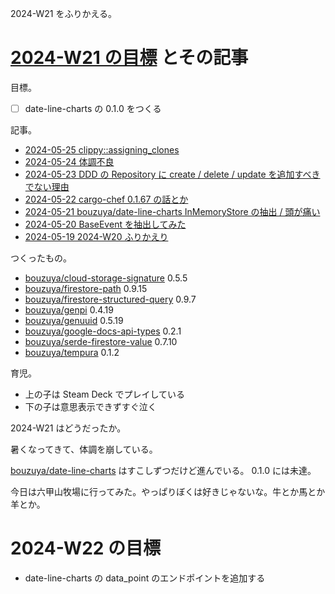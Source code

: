 2024-W21 をふりかえる。

# [2024-W21 の目標][2024-05-19] とその記事

目標。

- ☐ date-line-charts の 0.1.0 をつくる

記事。

- [2024-05-25 clippy::assigning_clones][2024-05-25]
- [2024-05-24 体調不良][2024-05-24]
- [2024-05-23 DDD の Repository に create / delete / update を追加すべきでない理由][2024-05-23]
- [2024-05-22 cargo-chef 0.1.67 の話とか][2024-05-22]
- [2024-05-21 bouzuya/date-line-charts InMemoryStore の抽出 / 頭が痛い][2024-05-21]
- [2024-05-20 BaseEvent を抽出してみた][2024-05-20]
- [2024-05-19 2024-W20 ふりかえり][2024-05-19]

つくったもの。

- [bouzuya/cloud-storage-signature] 0.5.5
- [bouzuya/firestore-path] 0.9.15
- [bouzuya/firestore-structured-query] 0.9.7
- [bouzuya/genpi] 0.4.19
- [bouzuya/genuuid] 0.5.19
- [bouzuya/google-docs-api-types] 0.2.1
- [bouzuya/serde-firestore-value] 0.7.10
- [bouzuya/tempura] 0.1.2

育児。

- 上の子は Steam Deck でプレイしている
- 下の子は意思表示できずすぐ泣く

2024-W21 はどうだったか。

暑くなってきて、体調を崩している。

[bouzuya/date-line-charts] はすこしずつだけど進んでいる。 0.1.0 には未達。

今日は六甲山牧場に行ってみた。やっぱりぼくは好きじゃないな。牛とか馬とか羊とか。

# 2024-W22 の目標

- date-line-charts の data_point のエンドポイントを追加する

[2024-05-19]: https://blog.bouzuya.net/2024/05/19/
[2024-05-20]: https://blog.bouzuya.net/2024/05/20/
[2024-05-21]: https://blog.bouzuya.net/2024/05/21/
[2024-05-22]: https://blog.bouzuya.net/2024/05/22/
[2024-05-23]: https://blog.bouzuya.net/2024/05/23/
[2024-05-24]: https://blog.bouzuya.net/2024/05/24/
[2024-05-25]: https://blog.bouzuya.net/2024/05/25/
[bouzuya/cloud-storage-signature]: https://github.com/bouzuya/cloud-storage-signature
[bouzuya/date-line-charts]: https://github.com/bouzuya/date-line-charts
[bouzuya/firestore-path]: https://github.com/bouzuya/firestore-path
[bouzuya/firestore-structured-query]: https://github.com/bouzuya/firestore-structured-query
[bouzuya/genpi]: https://github.com/bouzuya/genpi
[bouzuya/genuuid]: https://github.com/bouzuya/genuuid
[bouzuya/google-docs-api-types]: https://github.com/bouzuya/google-docs-api-types
[bouzuya/serde-firestore-value]: https://github.com/bouzuya/serde-firestore-value
[bouzuya/tempura]: https://github.com/bouzuya/tempura
